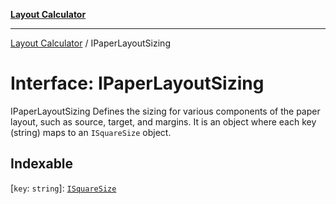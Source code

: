 [**Layout Calculator**](../README.md)

***

[Layout Calculator](../README.md) / IPaperLayoutSizing

# Interface: IPaperLayoutSizing

IPaperLayoutSizing
Defines the sizing for various components of the paper layout, such as source, target, and margins.
             It is an object where each key (string) maps to an `ISquareSize` object.

## Indexable

\[`key`: `string`\]: [`ISquareSize`](ISquareSize.md)
